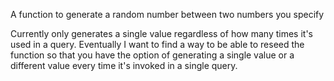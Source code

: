 A function to generate a random number between two numbers you specify

Currently only generates a single value regardless of how many times it's used in a query. Eventually I want to find a way to be able to reseed the function so that you have the option of generating a single value or a different value every time it's invoked in a single query.

